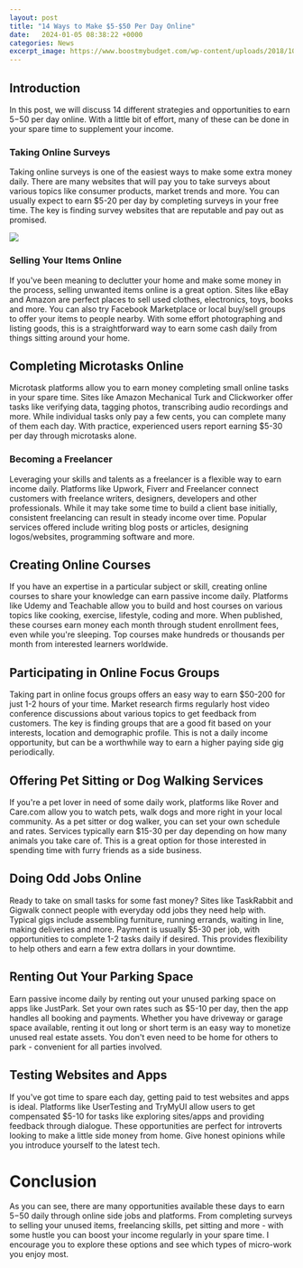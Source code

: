 ```yaml
---
layout: post
title: "14 Ways to Make $5-$50 Per Day Online"
date:   2024-01-05 08:38:22 +0000
categories: News
excerpt_image: https://www.boostmybudget.com/wp-content/uploads/2018/10/50-easy-ways-to-make-money-online-681x1024.png
---
```

## Introduction

In this post, we will discuss 14 different strategies and opportunities to earn $5-$50 per day online. With a little bit of effort, many of these can be done in your spare time to supplement your income. 

### Taking Online Surveys

Taking online surveys is one of the easiest ways to make some extra money daily. There are many websites that will pay you to take surveys about various topics like consumer products, market trends and more. You can usually expect to earn $5-20 per day by completing surveys in your free time. The key is finding survey websites that are reputable and pay out as promised. 


![](https://www.boostmybudget.com/wp-content/uploads/2018/10/50-easy-ways-to-make-money-online-681x1024.png)
### Selling Your Items Online

If you've been meaning to declutter your home and make some money in the process, selling unwanted items online is a great option. Sites like eBay and Amazon are perfect places to sell used clothes, electronics, toys, books and more. You can also try Facebook Marketplace or local buy/sell groups to offer your items to people nearby. With some effort photographing and listing goods, this is a straightforward way to earn some cash daily from things sitting around your home. 

## Completing Microtasks Online

Microtask platforms allow you to earn money completing small online tasks in your spare time. Sites like Amazon Mechanical Turk and Clickworker offer tasks like verifying data, tagging photos, transcribing audio recordings and more. While individual tasks only pay a few cents, you can complete many of them each day. With practice, experienced users report earning $5-30 per day through microtasks alone.

### Becoming a Freelancer

Leveraging your skills and talents as a freelancer is a flexible way to earn income daily. Platforms like Upwork, Fiverr and Freelancer connect customers with freelance writers, designers, developers and other professionals. While it may take some time to build a client base initially, consistent freelancing can result in steady income over time. Popular services offered include writing blog posts or articles, designing logos/websites, programming software and more.

## Creating Online Courses

If you have an expertise in a particular subject or skill, creating online courses to share your knowledge can earn passive income daily. Platforms like Udemy and Teachable allow you to build and host courses on various topics like cooking, exercise, lifestyle, coding and more. When published, these courses earn money each month through student enrollment fees, even while you're sleeping. Top courses make hundreds or thousands per month from interested learners worldwide. 

## Participating in Online Focus Groups

Taking part in online focus groups offers an easy way to earn $50-200 for just 1-2 hours of your time. Market research firms regularly host video conference discussions about various topics to get feedback from customers. The key is finding groups that are a good fit based on your interests, location and demographic profile. This is not a daily income opportunity, but can be a worthwhile way to earn a higher paying side gig periodically.

## Offering Pet Sitting or Dog Walking Services

If you're a pet lover in need of some daily work, platforms like Rover and Care.com allow you to watch pets, walk dogs and more right in your local community. As a pet sitter or dog walker, you can set your own schedule and rates. Services typically earn $15-30 per day depending on how many animals you take care of. This is a great option for those interested in spending time with furry friends as a side business. 

## Doing Odd Jobs Online 

Ready to take on small tasks for some fast money? Sites like TaskRabbit and Gigwalk connect people with everyday odd jobs they need help with. Typical gigs include assembling furniture, running errands, waiting in line, making deliveries and more. Payment is usually $5-30 per job, with opportunities to complete 1-2 tasks daily if desired. This provides flexibility to help others and earn a few extra dollars in your downtime.

## Renting Out Your Parking Space

Earn passive income daily by renting out your unused parking space on apps like JustPark. Set your own rates such as $5-10 per day, then the app handles all booking and payments. Whether you have driveway or garage space available, renting it out long or short term is an easy way to monetize unused real estate assets. You don't even need to be home for others to park - convenient for all parties involved. 

## Testing Websites and Apps 

If you've got time to spare each day, getting paid to test websites and apps is ideal. Platforms like UserTesting and TryMyUI allow users to get compensated $5-10 for tasks like exploring sites/apps and providing feedback through dialogue. These opportunities are perfect for introverts looking to make a little side money from home. Give honest opinions while you introduce yourself to the latest tech.

# Conclusion

As you can see, there are many opportunities available these days to earn $5-$50 daily through online side jobs and platforms. From completing surveys to selling your unused items, freelancing skills, pet sitting and more - with some hustle you can boost your income regularly in your spare time. I encourage you to explore these options and see which types of micro-work you enjoy most.